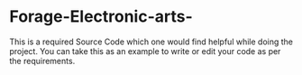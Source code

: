 # Forage-Electronic-arts-
This is a required Source Code which one would find helpful while doing the project.
You can take this as an example to write or edit your code as per the requirements.
